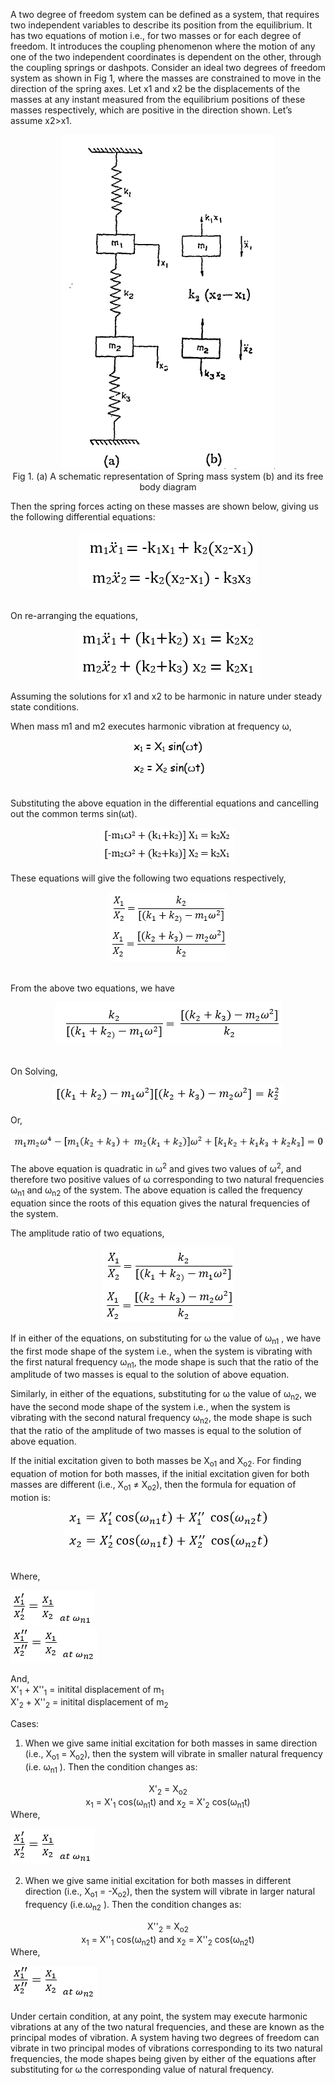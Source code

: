 A two degree of freedom system can be defined as a system, that requires two independent variables to describe its position from the equilibrium. It has two equations of motion i.e., for two masses or for each degree of freedom. It introduces the coupling phenomenon where the motion of any one of the two independent coordinates is dependent on the other, through the coupling springs or dashpots.
Consider an ideal two degrees of freedom system as shown in Fig 1, where the masses are constrained to move in the direction of the spring axes. Let x1 and x2 be the displacements of the masses at any instant measured from the equilibrium positions of these masses respectively, which are positive in the direction shown. Let’s assume x2>x1. 

<center> 

![](images/1.png)
<br>
Fig 1. (a) A schematic representation of Spring mass system (b) and its free body diagram

</center>

Then the spring forces acting on these masses are shown below, giving us the following differential equations:
<center>

![](images/2.png)

</center>
<br>
On re-arranging the equations,
<center>

![](images/3.png)

</center>

Assuming the solutions for x1 and x2 to be harmonic in nature under steady state conditions. 

When mass m1 and m2 executes harmonic vibration at frequency &omega;,
<center>

![](images/4.png)

</center>
<br>
Substituting the above equation in the differential equations and cancelling out the common terms sin(&omega;t).
<center>

![](images/5.png)

</center>
These equations will give the following two equations respectively,
<center>

![](images/6.png)

</center>
<br>
From the above two equations, we have
<center>

![](images/7.png)

</center>
<br>
On Solving,
<center>

![](images/8.png)

</center>
Or,
<center>

![](images/9.png)

</center>

The above equation is quadratic in &omega;<sup>2</sup> and gives two values of &omega;<sup>2</sup>, and therefore two positive values of &omega; corresponding to two natural frequencies &omega;<sub>n1</sub> and &omega;<sub>n2</sub> of the system. The above equation is called the frequency equation since the roots of this equation gives the natural frequencies of the system.

The amplitude ratio of two equations,
<center>

![](images/10.png)

</center>

If in either of the equations, on substituting for &omega; the value of &omega;<sub>n1</sub> , we have the first mode shape of the system i.e., when the system is vibrating with the first natural frequency &omega;<sub>n1</sub>, the mode shape is such that the ratio of the amplitude of two masses is equal to the solution of above equation.

Similarly, in either of the equations, substituting for &omega; the value of &omega;<sub>n2</sub>, we have the second mode shape of the system i.e., when the system is vibrating with the second natural frequency &omega;<sub>n2</sub>, the mode shape is such that the ratio of the amplitude of two masses is equal to the solution of above equation.

If the initial excitation given to both masses be X<sub>o1</sub> and X<sub>o2</sub>. For finding equation of motion for both masses, if the initial excitation given for both masses are different (i.e., X<sub>o1</sub> ≠ X<sub>o2</sub>), then the formula for equation of motion is:

<center>

![](images/11.png)

</center>
<br>
Where,

![](images/12.png)  <br>  ![](images/13.png)

And, 
<br>
X'<sub>1</sub> + X''<sub>1</sub> = initital displacement of m<sub>1</sub>
<br>
X'<sub>2</sub> + X''<sub>2</sub> = initital displacement of m<sub>2</sub>

Cases:

1. When we give same initial excitation for both masses in same direction (i.e.,  X<sub>o1</sub> = X<sub>o2</sub>), then the system will vibrate in smaller natural frequency (i.e. &omega;<sub>n1</sub> ). Then the condition changes as:
<center> X'<sub>2</sub> = X<sub>o2</sub> 
<br>
x<sub>1</sub> = X'<sub>1</sub> cos(&omega;<sub>n1</sub>t) and x<sub>2</sub> = X'<sub>2</sub> cos(&omega;<sub>n1</sub>t)
</center>
Where,

![](images/12.png)

2. 	When we give same initial excitation for both masses in different direction (i.e., X<sub>o1</sub> = -X<sub>o2</sub>), then the system will vibrate in larger natural frequency (i.e.&omega;<sub>n2</sub> ). Then the condition changes as:
<center> X''<sub>2</sub> = X<sub>o2</sub> 
<br>
x<sub>1</sub> = X''<sub>1</sub> cos(&omega;<sub>n2</sub>t) and x<sub>2</sub> = X''<sub>2</sub> cos(&omega;<sub>n2</sub>t)
</center>
Where,

![](images/13.png)

Under certain condition, at any point, the system may execute harmonic vibrations at any of the two natural frequencies, and these are known as the principal modes of vibration. A system having two degrees of freedom can vibrate in two principal modes of vibrations corresponding to its two natural frequencies, the mode shapes being given by either of the equations after substituting for &omega; the corresponding value of natural frequency. 

